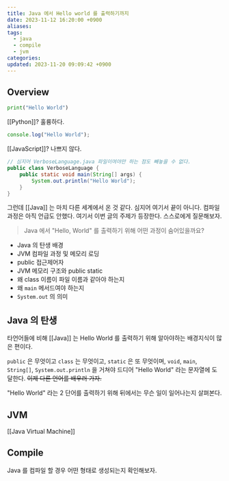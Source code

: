 ```yaml
---
title: Java 에서 Hello world 를 출력하기까지
date: 2023-11-12 16:20:00 +0900
aliases: 
tags:
  - java
  - compile
  - jvm
categories: 
updated: 2023-11-20 09:09:42 +0900
---
```


## Overview

```python
print("Hello World")
```

[[Python]]? 훌륭하다.

```js
console.log("Hello World");
```

[[JavaScript]]? 나쁘지 않다.

```java
// 심지어 VerboseLanguage.java 파일이여야만 하는 점도 빼놓을 수 없다.
public class VerboseLanguage {
    public static void main(String[] args) {
        System.out.println("Hello World");
    }
}
```

그런데 [[Java]] 는 마치 다른 세계에서 온 것 같다. 심지어 여기서 끝이 아니다. 컴파일 과정은 아직 언급도 안했다. 여기서 이번 글의 주제가 등장한다. 스스로에게 질문해보자.

> Java 에서 "Hello, World" 를 출력하기 위해 어떤 과정이 숨어있을까요?

- Java 의 탄생 배경
- JVM 컴파일 과정 및 메모리 로딩
- public 접근제어자
- JVM 메모리 구조와 public static
- 왜 class 이름이 파일 이름과 같아야 하는지
- 왜 `main` 메서드여야 하는지
- `System.out` 의 의미

## Java 의 탄생

타언어들에 비해 [[Java]] 는 Hello World 를 출력하기 위해 알아야하는 배경지식이 많은 편이다.

`public` 은 무엇이고 `class` 는 무엇이고, `static` 은 또 무엇이며, `void`, `main`, `String[]`, `System.out.println` 을 거쳐야 드디어 "Hello World" 라는 문자열에 도달한다. ~~이제 다른 언어를 배우러 가자.~~

"Hello World" 라는 2 단어를 출력하기 위해 뒤에서는 무슨 일이 일어나는지 살펴본다.

## JVM

[[Java Virtual Machine]]

## Compile

Java 를 컴파일 할 경우 어떤 형태로 생성되는지 확인해보자.
